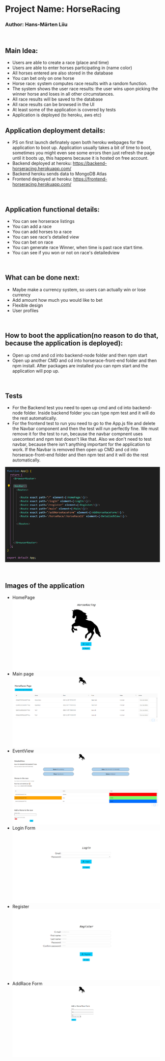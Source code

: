 # Project Name: HorseRacing
### Author: Hans-Märten Liiu
</br>

Main Idea:
-------------

* Users are able to create a race (place and time)
* Users are able to enter horses participating in (name color)
* All horses entered are also stored in the database
* You can bet only on one horse
* Horse race: system computes race results with a random function.
* The system shows the user race results: the user wins upon picking the winner horse and loses in all other circumstances.
* All race results will be saved to the database
* All race results can be browsed in the UI
* At least some of the application is covered by tests
* Application is deployed (to heroku, aws etc)

## Application deployment details:
* PS on first launch definately open both heroku webpages for the application to boot up. Application usually takes a bit of time to boot, sometimes you might even see some errors then just refresh the page until it boots up, this happens because it is hosted on free account.
* Backend deployed at heroku: https://backend-horseracing.herokuapp.com/
* Backend heroku sends data to MongoDB Atlas
* Frontend deployed at heroku: https://frontend-horseracing.herokuapp.com/

</br>

## Application functional details:
* You can see horserace listings
* You can add a race
* You can add horses to a race
* You can see race's detailed view
* You can bet on race
* You can generate race Winner, when time is past race start time.
* You can see if you won or not on race's detailedview


</br>

## What can be done next:
* Maybe make a currency system, so users can actually win or lose currency
* Add amount how much you would like to bet
* Flexible design
* User profiles

</br>

## How to boot the application(no reason to do that, because the application is deployed):
* Open up cmd and cd into backend-node folder and then npm start
* Open up another CMD and cd into horserace-front-end folder and then npm install. After packages are installed you can npm start and the application will pop up.

</br>

## Tests
* For the Backend test you need to open up cmd and cd into backend-node folder. Inside backend folder you can type npm test and it will do the rest automatically.
* For the frontend test to run you need to go to the App.js file and delete the Navbar component and then the test will run perfectly fine. We must remove it for the test to run, because the navbar compnent uses usecontext and npm test doesn't like that. Also we don't need to test navbar, because there isn't anything important for the application to work. If the Navbar is removed then open up CMD and cd into horserace-front-end folder and then npm test and it will do the rest automatically.

![Source code](images/test.PNG)

</br>

## Images of the application
* HomePage
![Source code](images/HomePage.PNG)
* Main page
![Source code](images/Main.PNG)
* EventView
![Source code](images/EventView.PNG)
* Login Form
![Source code](images/LogIn.PNG)
* Register
![Source code](images/Register.PNG)
* AddRace Form
![Source code](images/AddRace.PNG)
</br>

